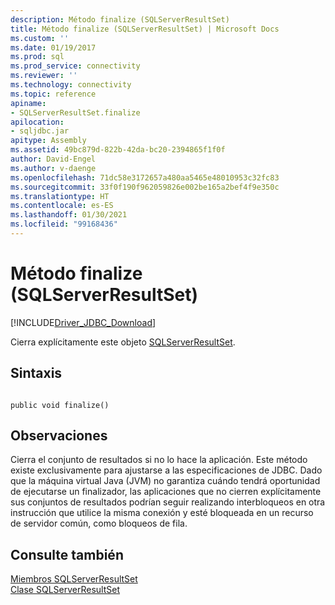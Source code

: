 ```yaml
---
description: Método finalize (SQLServerResultSet)
title: Método finalize (SQLServerResultSet) | Microsoft Docs
ms.custom: ''
ms.date: 01/19/2017
ms.prod: sql
ms.prod_service: connectivity
ms.reviewer: ''
ms.technology: connectivity
ms.topic: reference
apiname:
- SQLServerResultSet.finalize
apilocation:
- sqljdbc.jar
apitype: Assembly
ms.assetid: 49bc879d-822b-42da-bc20-2394865f1f0f
author: David-Engel
ms.author: v-daenge
ms.openlocfilehash: 71dc58e3172657a480aa5465e48010953c32fc83
ms.sourcegitcommit: 33f0f190f962059826e002be165a2bef4f9e350c
ms.translationtype: HT
ms.contentlocale: es-ES
ms.lasthandoff: 01/30/2021
ms.locfileid: "99168436"
---
```

# <a name="finalize-method-sqlserverresultset"></a>Método finalize (SQLServerResultSet)
[!INCLUDE[Driver_JDBC_Download](../../../includes/driver_jdbc_download.md)]

  Cierra explícitamente este objeto [SQLServerResultSet](../../../connect/jdbc/reference/sqlserverresultset-class.md).  
  
## <a name="syntax"></a>Sintaxis  
  
```  
  
public void finalize()  
```  
  
## <a name="remarks"></a>Observaciones  
 Cierra el conjunto de resultados si no lo hace la aplicación. Este método existe exclusivamente para ajustarse a las especificaciones de JDBC. Dado que la máquina virtual Java (JVM) no garantiza cuándo tendrá oportunidad de ejecutarse un finalizador, las aplicaciones que no cierren explícitamente sus conjuntos de resultados podrían seguir realizando interbloqueos en otra instrucción que utilice la misma conexión y esté bloqueada en un recurso de servidor común, como bloqueos de fila.  
  
## <a name="see-also"></a>Consulte también  
 [Miembros SQLServerResultSet](../../../connect/jdbc/reference/sqlserverresultset-members.md)   
 [Clase SQLServerResultSet](../../../connect/jdbc/reference/sqlserverresultset-class.md)  
  
  
